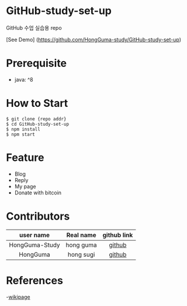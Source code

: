 # GitHub-study-set-up
GitHub 수업 실습용 repo

[See Demo] (https://github.com/HongGuma-study/GitHub-study-set-up)

# Prerequisite

- java: ^8

# How to Start

```shell
$ git clone {repo addr}
$ cd GitHub-study-set-up
$ npm install
$ npm start
```

# Feature

- Blog
- Reply
- My page
- Donate with bitcoin

# Contributors

|user name|Real name|github link|
|:--:|:--:|:--:|
|HongGuma-Study|hong guma|[github](https://github.com/HongGuma-study)|
|HongGuma|hong sugi|[github](https://github.com/HongGuma)|

# References

-[wikipage](https://www.wikipedia.org/)



